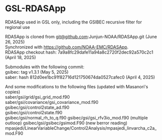 # GSL-RDASApp
RDASApp used in GSL only, including the GSIBEC recursive filter for regional use

RDASApp is cloned from git@github.com:Junjun-NOAA/RDASApp.git (June 26, 2025)   
Synchronized with https://github.com/NOAA-EMC/RDASApp.      
RDASApp checkout hash: 7a9a8fc29dafe11a94a8c2720f2dec92a570c2c1 (April 18, 2025)

Submodules with the following commit:   
gsibec: tag v1.3.1 (May 5, 2025)    
saber: hash 812d0ee1bc91f82716d121750674da0527cafec0 (April 4, 2025)    

And some modifications to the following files (updated with Masanori's copies)    
saber/gsi/grid/gsi_grid_mod.f90    
saber/gsi/covariance/gsi_covariance_mod.f90    
gsibec/gsi/control2state_ad.f90    
gsibec/gsi/control2state.f90    
gsibec/gsi/normal_rh_to_q.f90
gsibec/gsi/gsi_rfv3io_mod.f90 (multiple outloop)
gsibec/gsi/gsibec/gsimod.F90 (new berror reading)
mpasjedi/LinearVariableChange/Control2Analysis/mpasjedi_linvarcha_c2a_mod.F90    











